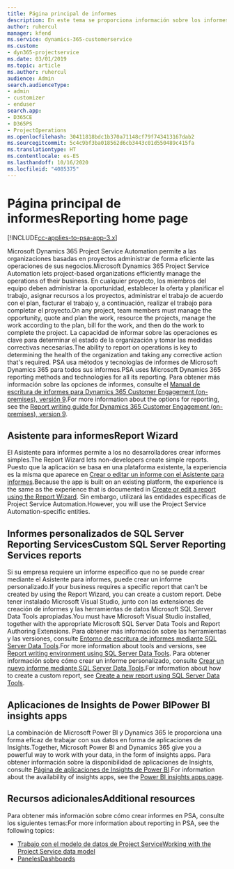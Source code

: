```yaml
---
title: Página principal de informes
description: En este tema se proporciona información sobre los informes de Dynamics 365 Project Service Automation.
author: ruhercul
manager: kfend
ms.service: dynamics-365-customerservice
ms.custom:
- dyn365-projectservice
ms.date: 03/01/2019
ms.topic: article
ms.author: ruhercul
audience: Admin
search.audienceType:
- admin
- customizer
- enduser
search.app:
- D365CE
- D365PS
- ProjectOperations
ms.openlocfilehash: 30411818bdc1b370a71148cf79f743413167dab2
ms.sourcegitcommit: 5c4c9bf3ba018562d6cb3443c01d550489c415fa
ms.translationtype: HT
ms.contentlocale: es-ES
ms.lasthandoff: 10/16/2020
ms.locfileid: "4085375"
---
```

# <a name="reporting-home-page"></a><span data-ttu-id="b71b7-103">Página principal de informes</span><span class="sxs-lookup"><span data-stu-id="b71b7-103">Reporting home page</span></span>

[!INCLUDE[cc-applies-to-psa-app-3.x](../includes/cc-applies-to-psa-app-3x.md)]

<span data-ttu-id="b71b7-104">Microsoft Dynamics 365 Project Service Automation permite a las organizaciones basadas en proyectos administrar de forma eficiente las operaciones de sus negocios.</span><span class="sxs-lookup"><span data-stu-id="b71b7-104">Microsoft Dynamics 365 Project Service Automation lets project-based organizations efficiently manage the operations of their business.</span></span> <span data-ttu-id="b71b7-105">En cualquier proyecto, los miembros del equipo deben administrar la oportunidad, establecer la oferta y planificar el trabajo, asignar recursos a los proyectos, administrar el trabajo de acuerdo con el plan, facturar el trabajo y, a continuación, realizar el trabajo para completar el proyecto.</span><span class="sxs-lookup"><span data-stu-id="b71b7-105">On any project, team members must manage the opportunity, quote and plan the work, resource the projects, manage the work according to the plan, bill for the work, and then do the work to complete the project.</span></span> <span data-ttu-id="b71b7-106">La capacidad de informar sobre las operaciones es clave para determinar el estado de la organización y tomar las medidas correctivas necesarias.</span><span class="sxs-lookup"><span data-stu-id="b71b7-106">The ability to report on operations is key to determining the health of the organization and taking any corrective action that's required.</span></span> <span data-ttu-id="b71b7-107">PSA usa métodos y tecnologías de informes de Microsoft Dynamics 365 para todos sus informes.</span><span class="sxs-lookup"><span data-stu-id="b71b7-107">PSA uses Microsoft Dynamics 365 reporting methods and technologies for all its reporting.</span></span> <span data-ttu-id="b71b7-108">Para obtener más información sobre las opciones de informes, consulte el [Manual de escritura de informes para Dynamics 365 Customer Engagement (on-premises), versión 9](https://docs.microsoft.com/dynamics365/customerengagement/on-premises/analytics/reporting-analytics-with-dynamics-365).</span><span class="sxs-lookup"><span data-stu-id="b71b7-108">For more information about the options for reporting, see the [Report writing guide for Dynamics 365 Customer Engagement (on-premises), version 9](https://docs.microsoft.com/dynamics365/customerengagement/on-premises/analytics/reporting-analytics-with-dynamics-365).</span></span>

## <a name="report-wizard"></a><span data-ttu-id="b71b7-109">Asistente para informes</span><span class="sxs-lookup"><span data-stu-id="b71b7-109">Report Wizard</span></span>

<span data-ttu-id="b71b7-110">El Asistente para informes permite a los no desarrolladores crear informes simples.</span><span class="sxs-lookup"><span data-stu-id="b71b7-110">The Report Wizard lets non-developers create simple reports.</span></span> <span data-ttu-id="b71b7-111">Puesto que la aplicación se basa en una plataforma existente, la experiencia es la misma que aparece en [Crear o editar un informe con el Asistente para informes](https://docs.microsoft.com/dynamics365/customerengagement/on-premises/basics/create-edit-copy-report-wizard).</span><span class="sxs-lookup"><span data-stu-id="b71b7-111">Because the app is built on an existing platform, the experience is the same as the experience that is documented in [Create or edit a report using the Report Wizard](https://docs.microsoft.com/dynamics365/customerengagement/on-premises/basics/create-edit-copy-report-wizard).</span></span> <span data-ttu-id="b71b7-112">Sin embargo, utilizará las entidades específicas de Project Service Automation.</span><span class="sxs-lookup"><span data-stu-id="b71b7-112">However, you will use the Project Service Automation-specific entities.</span></span>

## <a name="custom-sql-server-reporting-services-reports"></a><span data-ttu-id="b71b7-113">Informes personalizados de SQL Server Reporting Services</span><span class="sxs-lookup"><span data-stu-id="b71b7-113">Custom SQL Server Reporting Services reports</span></span>

<span data-ttu-id="b71b7-114">Si su empresa requiere un informe específico que no se puede crear mediante el Asistente para informes, puede crear un informe personalizado.</span><span class="sxs-lookup"><span data-stu-id="b71b7-114">If your business requires a specific report that can't be created by using the Report Wizard, you can create a custom report.</span></span> <span data-ttu-id="b71b7-115">Debe tener instalado Microsoft Visual Studio, junto con las extensiones de creación de informes y las herramientas de datos Microsoft SQL Server Data Tools apropiadas.</span><span class="sxs-lookup"><span data-stu-id="b71b7-115">You must have Microsoft Visual Studio installed, together with the appropriate Microsoft SQL Server Data Tools and Report Authoring Extensions.</span></span> <span data-ttu-id="b71b7-116">Para obtener más información sobre las herramientas y las versiones, consulte [Entorno de escritura de informes mediante SQL Server Data Tools](https://docs.microsoft.com/dynamics365/customerengagement/on-premises/analytics/report-writing-environment-using-sql-server-data-tools).</span><span class="sxs-lookup"><span data-stu-id="b71b7-116">For more information about tools and versions, see [Report writing environment using SQL Server Data Tools](https://docs.microsoft.com/dynamics365/customerengagement/on-premises/analytics/report-writing-environment-using-sql-server-data-tools).</span></span> <span data-ttu-id="b71b7-117">Para obtener información sobre cómo crear un informe personalizado, consulte [Crear un nuevo informe mediante SQL Server Data Tools](https://docs.microsoft.com/dynamics365/customerengagement/on-premises/analytics/create-a-new-report-using-sql-server-data-tools).</span><span class="sxs-lookup"><span data-stu-id="b71b7-117">For information about how to create a custom report, see [Create a new report using SQL Server Data Tools](https://docs.microsoft.com/dynamics365/customerengagement/on-premises/analytics/create-a-new-report-using-sql-server-data-tools).</span></span>

## <a name="power-bi-insights-apps"></a><span data-ttu-id="b71b7-118">Aplicaciones de Insights de Power BI</span><span class="sxs-lookup"><span data-stu-id="b71b7-118">Power BI insights apps</span></span>

<span data-ttu-id="b71b7-119">La combinación de Microsoft Power BI y Dynamics 365 le proporciona una forma eficaz de trabajar con sus datos en forma de aplicaciones de Insights.</span><span class="sxs-lookup"><span data-stu-id="b71b7-119">Together, Microsoft Power BI and Dynamics 365 give you a powerful way to work with your data, in the form of insights apps.</span></span> <span data-ttu-id="b71b7-120">Para obtener información sobre la disponibilidad de aplicaciones de Insights, consulte [Página de aplicaciones de Insights de Power BI](https://powerbi.microsoft.com/power-bi-insights-apps/).</span><span class="sxs-lookup"><span data-stu-id="b71b7-120">For information about the availability of insights apps, see the [Power BI insights apps page](https://powerbi.microsoft.com/power-bi-insights-apps/).</span></span>


## <a name="additional-resources"></a><span data-ttu-id="b71b7-121">Recursos adicionales</span><span class="sxs-lookup"><span data-stu-id="b71b7-121">Additional resources</span></span>
<span data-ttu-id="b71b7-122">Para obtener más información sobre cómo crear informes en PSA, consulte los siguientes temas:</span><span class="sxs-lookup"><span data-stu-id="b71b7-122">For more information about reporting in PSA, see the following topics:</span></span>

- [<span data-ttu-id="b71b7-123">Trabajo con el modelo de datos de Project Service</span><span class="sxs-lookup"><span data-stu-id="b71b7-123">Working with the Project Service data model</span></span>](reports-working-project-service-data-model.md)
- [<span data-ttu-id="b71b7-124">Paneles</span><span class="sxs-lookup"><span data-stu-id="b71b7-124">Dashboards</span></span>](reports-dashboards.md)

